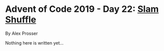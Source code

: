 # Advent of Code 2019 - Day 22: [Slam Shuffle](https://adventofcode.com/2019/day/22)
By Alex Prosser

Nothing here is written yet...